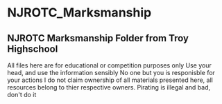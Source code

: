 # NJROTC_Marksmanship
NJROTC Marksmanship Folder from Troy Highschool
-----------------------------------------------------------
All files here are for educational or competition purposes only
Use your head, and use the information sensibly
No one but you is responisble for your actions
I do not claim ownership of all materials presented here, all resources belong to thier respective owners.
Pirating is illegal and bad, don't do it
